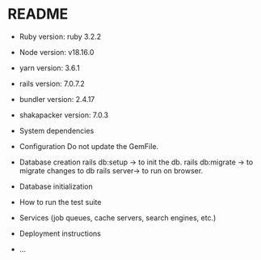 # README

* Ruby version: ruby 3.2.2
* Node version: v18.16.0
* yarn version: 3.6.1
* rails version: 7.0.7.2
* bundler version: 2.4.17
* shakapacker version: 7.0.3

* System dependencies

* Configuration
Do not update the GemFile.

* Database creation
rails db:setup -> to init the db.
rails db:migrate -> to migrate changes to db
rails server-> to run on browser.

* Database initialization

* How to run the test suite

* Services (job queues, cache servers, search engines, etc.)

* Deployment instructions

* ...
